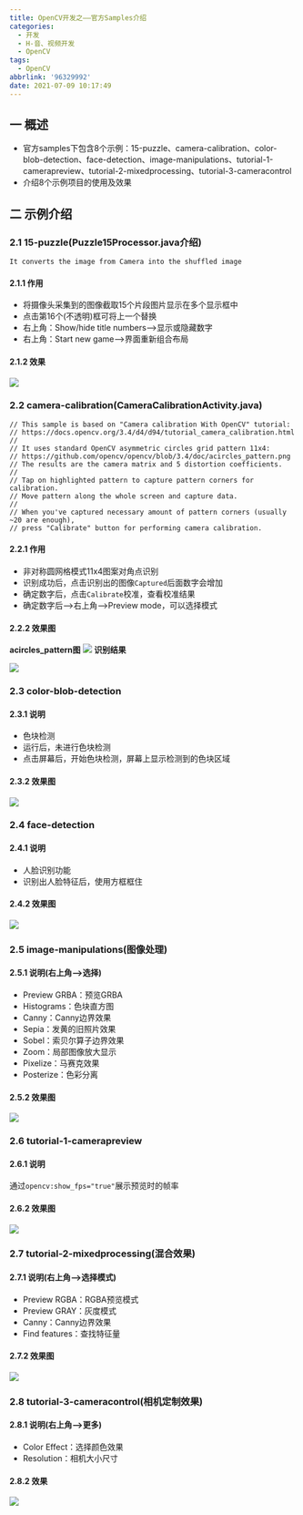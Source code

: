 ```yaml
---
title: OpenCV开发之——官方Samples介绍
categories:
  - 开发
  - H-音、视频开发
  - OpenCV
tags:
  - OpenCV
abbrlink: '96329992'
date: 2021-07-09 10:17:49
---
```

## 一 概述

* 官方samples下包含8个示例：15-puzzle、camera-calibration、color-blob-detection、face-detection、image-manipulations、tutorial-1-camerapreview、tutorial-2-mixedprocessing、tutorial-3-cameracontrol
* 介绍8个示例项目的使用及效果

<!--more-->

## 二 示例介绍

### 2.1 15-puzzle(Puzzle15Processor.java介绍)

```
It converts the image from Camera into the shuffled image
```

#### 2.1.1 作用

* 将摄像头采集到的图像截取15个片段图片显示在多个显示框中
* 点击第16个(不透明)框可将上一个替换
* 右上角：Show/hide title numbers——>显示或隐藏数字
* 右上角：Start new game——>界面重新组合布局

#### 2.1.2 效果
![][1]

### 2.2 camera-calibration(CameraCalibrationActivity.java)

```
// This sample is based on "Camera calibration With OpenCV" tutorial:
// https://docs.opencv.org/3.4/d4/d94/tutorial_camera_calibration.html
//
// It uses standard OpenCV asymmetric circles grid pattern 11x4:
// https://github.com/opencv/opencv/blob/3.4/doc/acircles_pattern.png
// The results are the camera matrix and 5 distortion coefficients.
//
// Tap on highlighted pattern to capture pattern corners for calibration.
// Move pattern along the whole screen and capture data.
//
// When you've captured necessary amount of pattern corners (usually ~20 are enough),
// press "Calibrate" button for performing camera calibration.
```

#### 2.2.1 作用

* 非对称圆网格模式11x4图案对角点识别
* 识别成功后，点击识别出的图像`Captured`后面数字会增加
* 确定数字后，点击`Calibrate`校准，查看校准结果
* 确定数字后——>右上角——>Preview mode，可以选择模式

#### 2.2.2 效果图

**acircles_pattern图**
![][2]
**识别结果**

![][3]

### 2.3 color-blob-detection

#### 2.3.1 说明

* 色块检测
* 运行后，未进行色块检测
* 点击屏幕后，开始色块检测，屏幕上显示检测到的色块区域

#### 2.3.2 效果图
![][4]

### 2.4 face-detection

#### 2.4.1 说明

* 人脸识别功能
* 识别出人脸特征后，使用方框框住

#### 2.4.2 效果图
![][5]

### 2.5 image-manipulations(图像处理)

#### 2.5.1 说明(右上角——>选择)

* Preview GRBA：预览GRBA
* Histograms：色块直方图
* Canny：Canny边界效果
* Sepia：发黄的旧照片效果
* Sobel：索贝尔算子边界效果
* Zoom：局部图像放大显示
* Pixelize：马赛克效果
* Posterize：色彩分离

#### 2.5.2 效果图
![][6]

### 2.6 tutorial-1-camerapreview

#### 2.6.1 说明

通过`opencv:show_fps="true"`展示预览时的帧率
#### 2.6.2 效果图
![][7]

### 2.7 tutorial-2-mixedprocessing(混合效果)

#### 2.7.1 说明(右上角——>选择模式)

* Preview RGBA：RGBA预览模式
* Preview GRAY：灰度模式
* Canny：Canny边界效果
* Find features：查找特征量

#### 2.7.2 效果图

![][8]

### 2.8 tutorial-3-cameracontrol(相机定制效果)

#### 2.8.1 说明(右上角——>更多)

* Color Effect：选择颜色效果
* Resolution：相机大小尺寸

#### 2.8.2 效果
![][9]




[1]:https://jsd.onmicrosoft.cn/gh/PGzxc/CDN/blog-opencv/opencv-15-puzzle.png
[2]:https://jsd.onmicrosoft.cn/gh/PGzxc/CDN/blog-opencv/opencv-acircles_pattern.png
[3]:https://jsd.onmicrosoft.cn/gh/PGzxc/CDN/blog-opencv/opencv-camera-calibration.gif
[4]:https://jsd.onmicrosoft.cn/gh/PGzxc/CDN/blog-opencv/opencv-color-blob-detection.gif
[5]:https://jsd.onmicrosoft.cn/gh/PGzxc/CDN/blog-opencv/opencv-face-detection.gif
[6]:https://jsd.onmicrosoft.cn/gh/PGzxc/CDN/blog-opencv/opencv-image-manipulations.gif
[7]:https://jsd.onmicrosoft.cn/gh/PGzxc/CDN/blog-opencv/opencv-fps-show.png
[8]:https://jsd.onmicrosoft.cn/gh/PGzxc/CDN/blog-opencv/opencv-mixed-processing.gif
[9]:https://jsd.onmicrosoft.cn/gh/PGzxc/CDN/blog-opencv/opencv-camera-controler.gif

